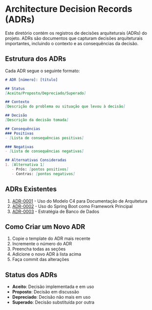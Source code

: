 # Architecture Decision Records (ADRs)

Este diretório contém os registros de decisões arquiteturais (ADRs) do projeto. ADRs são documentos que capturam decisões arquiteturais importantes, incluindo o contexto e as consequências da decisão.

## Estrutura dos ADRs

Cada ADR segue o seguinte formato:

```markdown
# ADR [número]: [título]

## Status
[Aceito/Proposto/Depreciado/Superado]

## Contexto
[Descrição do problema ou situação que levou à decisão]

## Decisão
[Descrição da decisão tomada]

## Consequências
### Positivas
- [Lista de consequências positivas]

### Negativas
- [Lista de consequências negativas]

## Alternativas Consideradas
1. [Alternativa 1]
   - Prós: [pontos positivos]
   - Contras: [pontos negativos]
```

## ADRs Existentes

1. [ADR-0001](0001-use-c4-model-for-documentation.md) - Uso do Modelo C4 para Documentação de Arquitetura
2. [ADR-0002](0002-spring-boot-framework-choice.md) - Uso do Spring Boot como Framework Principal
3. [ADR-0003](0003-database-strategy.md) - Estratégia de Banco de Dados

## Como Criar um Novo ADR

1. Copie o template do ADR mais recente
2. Incremente o número do ADR
3. Preencha todas as seções
4. Adicione o novo ADR à lista acima
5. Faça commit das alterações

## Status dos ADRs

- **Aceito**: Decisão implementada e em uso
- **Proposto**: Decisão em discussão
- **Depreciado**: Decisão não mais em uso
- **Superado**: Decisão substituída por outra 
